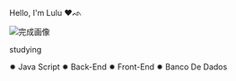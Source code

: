 Hello, I'm Lulu ♥︎ᨒ

<img data-src="https://cdn.picrew.me/shareImg/org/202309/338224_81ZT4QUG.png" alt="完成画像" crossorigin="anonymous" class=" lazyloaded" src="https://cdn.picrew.me/shareImg/org/202309/338224_81ZT4QUG.png">

studying 

✹ Java Script
✹ Back-End
✹ Front-End
✹ Banco De Dados

